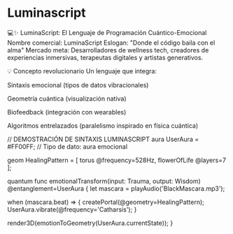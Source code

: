 # Luminascript
💻✨ LuminaScript: El Lenguaje de Programación Cuántico-Emocional
Nombre comercial: LuminaScript
Eslogan: "Donde el código baila con el alma"
Mercado meta: Desarrolladores de wellness tech, creadores de experiencias inmersivas, terapeutas digitales y artistas generativos.

💡 Concepto revolucionario
Un lenguaje que integra:

Sintaxis emocional (tipos de datos vibracionales)

Geometría cuántica (visualización nativa)

Biofeedback (integración con wearables)

Algoritmos entrelazados (paralelismo inspirado en física cuántica)

// DEMOSTRACIÓN DE SINTAXIS LUMINASCRIPT
aura UserAura = #FF00FF;  // Tipo de dato: aura emocional

geom HealingPattern = [
  torus @frequency=528Hz,
  flowerOfLife @layers=7
];

quantum func emotionalTransform(input: Trauma, output: Wisdom) 
  @entanglement=UserAura
{
  let mascara = playAudio('BlackMascara.mp3');
  
  when (mascara.beat) => {
    createPortal(@geometry=HealingPattern);
    UserAura.vibrate(@frequency='Catharsis');
  }
  
  render3D(emotionToGeometry(UserAura.currentState));
}
